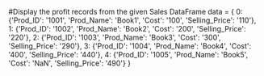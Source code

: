 
#Display the profit records from the given Sales DataFrame
data = {
     0: {'Prod_ID': '1001', 'Prod_Name': 'Book1', 'Cost': '100', 'Selling_Price': '110'},
     1: {'Prod_ID': '1002', 'Prod_Name': 'Book2', 'Cost': '200', 'Selling_Price': '220'},
     2: {'Prod_ID': '1003', 'Prod_Name': 'Book3', 'Cost': '300', 'Selling_Price': '290'},
     3: {'Prod_ID': '1004', 'Prod_Name': 'Book4', 'Cost': '400', 'Selling_Price': '440'},
     4: {'Prod_ID': '1005', 'Prod_Name': 'Book5', 'Cost': 'NaN', 'Selling_Price': '490'}
   }
